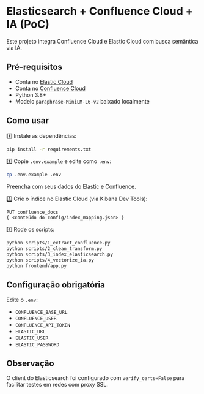 # Elasticsearch + Confluence Cloud + IA (PoC)

Este projeto integra Confluence Cloud e Elastic Cloud com busca semântica via IA.

## Pré-requisitos

- Conta no [Elastic Cloud](https://cloud.elastic.co)
- Conta no [Confluence Cloud](https://www.atlassian.com/software/confluence/try)
- Python 3.8+
- Modelo `paraphrase-MiniLM-L6-v2` baixado localmente

## Como usar

1️⃣ Instale as dependências:
```bash
pip install -r requirements.txt
```

2️⃣ Copie `.env.example` e edite como `.env`:
```bash
cp .env.example .env
```
Preencha com seus dados do Elastic e Confluence.

3️⃣ Crie o índice no Elastic Cloud (via Kibana Dev Tools):
```
PUT confluence_docs
{ <conteúdo do config/index_mapping.json> }
```

4️⃣ Rode os scripts:
```bash
python scripts/1_extract_confluence.py
python scripts/2_clean_transform.py
python scripts/3_index_elasticsearch.py
python scripts/4_vectorize_ia.py
python frontend/app.py
```

## Configuração obrigatória

Edite o `.env`:
- `CONFLUENCE_BASE_URL`
- `CONFLUENCE_USER`
- `CONFLUENCE_API_TOKEN`
- `ELASTIC_URL`
- `ELASTIC_USER`
- `ELASTIC_PASSWORD`

## Observação
O client do Elasticsearch foi configurado com `verify_certs=False` para facilitar testes em redes com proxy SSL.
